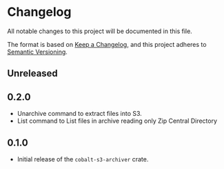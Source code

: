 # Changelog
All notable changes to this project will be documented in this file.

The format is based on [Keep a Changelog](https://keepachangelog.com/en/1.0.0/),
and this project adheres to [Semantic Versioning](https://semver.org/spec/v2.0.0.html).

## Unreleased

## 0.2.0

- Unarchive command to extract files into S3.
- List command to List files in archive reading only Zip Central Directory 

## 0.1.0

- Initial release of the `cobalt-s3-archiver` crate.

